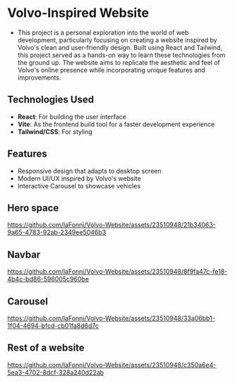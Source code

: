 <h1>Volvo-Inspired Website</h1>

- This project is a personal exploration into the world of web development, particularly focusing on creating a website inspired by Volvo's clean and user-friendly design. Built using React and Tailwind, this project served as a hands-on way to learn these technologies from the ground up. The website aims to replicate the aesthetic and feel of Volvo's online presence while incorporating unique features and improvements.

<h2>Technologies Used</h2>

- **React**: For building the user interface
- **Vite**: As the frontend build tool for a faster development experience
- **Tailwind/CSS**: For styling

<h2>Features</h2>

- Responsive design that adapts to desktop screen
- Modern UI/UX inspired by Volvo's website
- Interactive Carousel to showcase vehicles

<h2>Hero space</h2>

https://github.com/laFonni/Volvo-Website/assets/23510948/21b34063-9a65-4783-92ab-2349ee5046b3

<h2>Navbar</h2>

https://github.com/laFonni/Volvo-Website/assets/23510948/8f9fa47c-fe18-4b4c-bd86-596005c960be

<h2>Carousel</h2>

https://github.com/laFonni/Volvo-Website/assets/23510948/33a06bb1-1f04-4694-bfcd-cb01fa8d6d7c

<h2>Rest of a website</h2>

https://github.com/laFonni/Volvo-Website/assets/23510948/c350a6e4-5ea3-4702-8dcf-328a240d22ab
